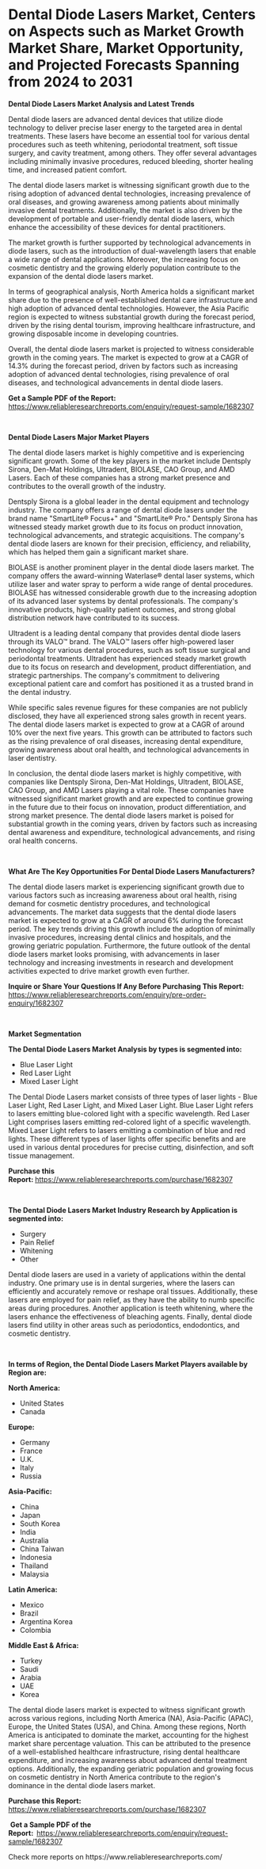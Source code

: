 <p><h1>Dental Diode Lasers Market, Centers on Aspects such as Market Growth Market Share, Market Opportunity, and Projected Forecasts Spanning from 2024 to 2031</h1></p><p><strong>Dental Diode Lasers Market Analysis and Latest Trends</strong></p>
<p><p>Dental diode lasers are advanced dental devices that utilize diode technology to deliver precise laser energy to the targeted area in dental treatments. These lasers have become an essential tool for various dental procedures such as teeth whitening, periodontal treatment, soft tissue surgery, and cavity treatment, among others. They offer several advantages including minimally invasive procedures, reduced bleeding, shorter healing time, and increased patient comfort.</p><p>The dental diode lasers market is witnessing significant growth due to the rising adoption of advanced dental technologies, increasing prevalence of oral diseases, and growing awareness among patients about minimally invasive dental treatments. Additionally, the market is also driven by the development of portable and user-friendly dental diode lasers, which enhance the accessibility of these devices for dental practitioners.</p><p>The market growth is further supported by technological advancements in diode lasers, such as the introduction of dual-wavelength lasers that enable a wide range of dental applications. Moreover, the increasing focus on cosmetic dentistry and the growing elderly population contribute to the expansion of the dental diode lasers market.</p><p>In terms of geographical analysis, North America holds a significant market share due to the presence of well-established dental care infrastructure and high adoption of advanced dental technologies. However, the Asia Pacific region is expected to witness substantial growth during the forecast period, driven by the rising dental tourism, improving healthcare infrastructure, and growing disposable income in developing countries.</p><p>Overall, the dental diode lasers market is projected to witness considerable growth in the coming years. The market is expected to grow at a CAGR of 14.3% during the forecast period, driven by factors such as increasing adoption of advanced dental technologies, rising prevalence of oral diseases, and technological advancements in dental diode lasers.</p></p>
<p><strong>Get a Sample PDF of the Report:&nbsp;</strong> <a href="https://www.reliableresearchreports.com/enquiry/request-sample/1682307">https://www.reliableresearchreports.com/enquiry/request-sample/1682307</a></p>
<p>&nbsp;</p>
<p><strong>Dental Diode Lasers Major Market Players</strong></p>
<p><p>The dental diode lasers market is highly competitive and is experiencing significant growth. Some of the key players in the market include Dentsply Sirona, Den-Mat Holdings, Ultradent, BIOLASE, CAO Group, and AMD Lasers. Each of these companies has a strong market presence and contributes to the overall growth of the industry.</p><p>Dentsply Sirona is a global leader in the dental equipment and technology industry. The company offers a range of dental diode lasers under the brand name "SmartLite® Focus+" and "SmartLite® Pro." Dentsply Sirona has witnessed steady market growth due to its focus on product innovation, technological advancements, and strategic acquisitions. The company's dental diode lasers are known for their precision, efficiency, and reliability, which has helped them gain a significant market share.</p><p>BIOLASE is another prominent player in the dental diode lasers market. The company offers the award-winning Waterlase® dental laser systems, which utilize laser and water spray to perform a wide range of dental procedures. BIOLASE has witnessed considerable growth due to the increasing adoption of its advanced laser systems by dental professionals. The company's innovative products, high-quality patient outcomes, and strong global distribution network have contributed to its success.</p><p>Ultradent is a leading dental company that provides dental diode lasers through its VALO™ brand. The VALO™ lasers offer high-powered laser technology for various dental procedures, such as soft tissue surgical and periodontal treatments. Ultradent has experienced steady market growth due to its focus on research and development, product differentiation, and strategic partnerships. The company's commitment to delivering exceptional patient care and comfort has positioned it as a trusted brand in the dental industry.</p><p>While specific sales revenue figures for these companies are not publicly disclosed, they have all experienced strong sales growth in recent years. The dental diode lasers market is expected to grow at a CAGR of around 10% over the next five years. This growth can be attributed to factors such as the rising prevalence of oral diseases, increasing dental expenditure, growing awareness about oral health, and technological advancements in laser dentistry.</p><p>In conclusion, the dental diode lasers market is highly competitive, with companies like Dentsply Sirona, Den-Mat Holdings, Ultradent, BIOLASE, CAO Group, and AMD Lasers playing a vital role. These companies have witnessed significant market growth and are expected to continue growing in the future due to their focus on innovation, product differentiation, and strong market presence. The dental diode lasers market is poised for substantial growth in the coming years, driven by factors such as increasing dental awareness and expenditure, technological advancements, and rising oral health concerns.</p></p>
<p>&nbsp;</p>
<p><strong>What Are The Key Opportunities For Dental Diode Lasers Manufacturers?</strong></p>
<p><p>The dental diode lasers market is experiencing significant growth due to various factors such as increasing awareness about oral health, rising demand for cosmetic dentistry procedures, and technological advancements. The market data suggests that the dental diode lasers market is expected to grow at a CAGR of around 6% during the forecast period. The key trends driving this growth include the adoption of minimally invasive procedures, increasing dental clinics and hospitals, and the growing geriatric population. Furthermore, the future outlook of the dental diode lasers market looks promising, with advancements in laser technology and increasing investments in research and development activities expected to drive market growth even further.</p></p>
<p><strong>Inquire or Share Your Questions If Any Before Purchasing This Report:</strong> <a href="https://www.reliableresearchreports.com/enquiry/pre-order-enquiry/1682307">https://www.reliableresearchreports.com/enquiry/pre-order-enquiry/1682307</a></p>
<p>&nbsp;</p>
<p><strong>Market Segmentation</strong></p>
<p><strong>The Dental Diode Lasers Market Analysis by types is segmented into:</strong></p>
<p><ul><li>Blue Laser Light</li><li>Red Laser Light</li><li>Mixed Laser Light</li></ul></p>
<p><p>The Dental Diode Lasers market consists of three types of laser lights - Blue Laser Light, Red Laser Light, and Mixed Laser Light. Blue Laser Light refers to lasers emitting blue-colored light with a specific wavelength. Red Laser Light comprises lasers emitting red-colored light of a specific wavelength. Mixed Laser Light refers to lasers emitting a combination of blue and red lights. These different types of laser lights offer specific benefits and are used in various dental procedures for precise cutting, disinfection, and soft tissue management.</p></p>
<p><strong>Purchase this Report:&nbsp;</strong><a href="https://www.reliableresearchreports.com/purchase/1682307">https://www.reliableresearchreports.com/purchase/1682307</a></p>
<p>&nbsp;</p>
<p><strong>The Dental Diode Lasers Market Industry Research by Application is segmented into:</strong></p>
<p><ul><li>Surgery</li><li>Pain Relief</li><li>Whitening</li><li>Other</li></ul></p>
<p><p>Dental diode lasers are used in a variety of applications within the dental industry. One primary use is in dental surgeries, where the lasers can efficiently and accurately remove or reshape oral tissues. Additionally, these lasers are employed for pain relief, as they have the ability to numb specific areas during procedures. Another application is teeth whitening, where the lasers enhance the effectiveness of bleaching agents. Finally, dental diode lasers find utility in other areas such as periodontics, endodontics, and cosmetic dentistry.</p></p>
<p>&nbsp;</p>
<p><strong>In terms of Region, the Dental Diode Lasers Market Players available by Region are:</strong></p>
<p>
    <p> <strong> North America: </strong>
        <ul>
            <li>United States</li>
            <li>Canada</li>
        </ul>
        </p> 
    <p> <strong> Europe: </strong>
        <ul>
            <li>Germany</li>
            <li>France</li>
            <li>U.K.</li>
            <li>Italy</li>
            <li>Russia</li>
        </ul>
        </p> 
    <p> <strong> Asia-Pacific: </strong>
        <ul>
            <li>China</li>
            <li>Japan</li>
            <li>South Korea</li>
            <li>India</li>
            <li>Australia</li>
            <li>China Taiwan</li>
            <li>Indonesia</li>
            <li>Thailand</li>
            <li>Malaysia</li>
        </ul>
        </p> 
    <p> <strong> Latin America: </strong>
        <ul>
            <li>Mexico</li>
            <li>Brazil</li>
            <li>Argentina Korea</li>
            <li>Colombia</li>
        </ul>
        </p> 
    <p> <strong> Middle East & Africa: </strong>
        <ul>
            <li>Turkey</li>
            <li>Saudi</li>
            <li>Arabia</li>
            <li>UAE</li>
            <li>Korea</li>
        </ul>
    </p>
    </p>
<p><p>The dental diode lasers market is expected to witness significant growth across various regions, including North America (NA), Asia-Pacific (APAC), Europe, the United States (USA), and China. Among these regions, North America is anticipated to dominate the market, accounting for the highest market share percentage valuation. This can be attributed to the presence of a well-established healthcare infrastructure, rising dental healthcare expenditure, and increasing awareness about advanced dental treatment options. Additionally, the expanding geriatric population and growing focus on cosmetic dentistry in North America contribute to the region's dominance in the dental diode lasers market.</p></p>
<p><strong>Purchase this Report: </strong><a href="https://www.reliableresearchreports.com/purchase/1682307">https://www.reliableresearchreports.com/purchase/1682307</a></p>
<p>&nbsp;<strong>Get a Sample PDF of the Report:&nbsp;&nbsp;</strong><a href="https://www.reliableresearchreports.com/enquiry/request-sample/1682307">https://www.reliableresearchreports.com/enquiry/request-sample/1682307</a></p>
<p><strong></strong></p>
<p>Check more reports on https://www.reliableresearchreports.com/</p>